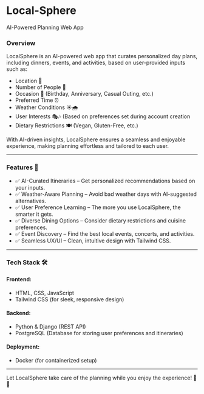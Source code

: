 # Local-Sphere

AI-Powered Planning Web App

### Overview
LocalSphere is an AI-powered web app that curates personalized day plans, including dinners, events, and activities, based on user-provided inputs such as:

- Location 📍
- Number of People 👥
- Occasion 🎉 (Birthday, Anniversary, Casual Outing, etc.)
- Preferred Time ⏰
- Weather Conditions ☀️🌧
- User Interests 🎭🎶 (Based on preferences set during account creation
- Dietary Restrictions 🍽️ (Vegan, Gluten-Free, etc.)

With AI-driven insights, LocalSphere ensures a seamless and enjoyable experience, making planning effortless and tailored to each user.

---
### Features 🚀
- ✅ AI-Curated Itineraries – Get personalized recommendations based on your inputs.
- ✅ Weather-Aware Planning – Avoid bad weather days with AI-suggested alternatives.
- ✅ User Preference Learning – The more you use LocalSphere, the smarter it gets.
- ✅ Diverse Dining Options – Consider dietary restrictions and cuisine preferences.
- ✅ Event Discovery – Find the best local events, concerts, and activities.
- ✅ Seamless UX/UI – Clean, intuitive design with Tailwind CSS.
---
### Tech Stack 🛠
#### Frontend:
- HTML, CSS, JavaScript
- Tailwind CSS (for sleek, responsive design)
#### Backend:
- Python & Django (REST API)
- PostgreSQL (Database for storing user preferences and itineraries)
#### Deployment:
- Docker (for containerized setup)
---
Let LocalSphere take care of the planning while you enjoy the experience! 🎉✨